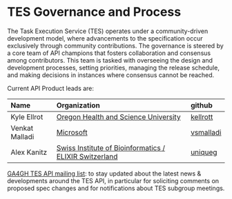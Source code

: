 TES Governance and Process
==============================

The Task Execution Service (TES) operates under a community-driven development model, where advancements to the specification occur exclusively through community contributions. The governance is steered by a core team of API champions that fosters collaboration and consensus among contributors. This team is tasked with overseeing the design and development processes, setting priorities, managing the release schedule, and making decisions in instances where consensus cannot be reached.

Current API Product leads are:

| Name               | Organization       | github                  |
|:-------------------|:-------------|:------------------
| Kyle Ellrot        | [Oregon Health and Science University](https://www.ohsu.edu/) | [kellrott](https://github.com/kellrott) |
| Venkat Malladi     | [Microsoft](https://www.microsoft.com/en-us/genomics/)        | [vsmalladi](https://github.com/vsmalladi) |
| Alex Kanitz        | [Swiss Institute of Bioinformatics / ELIXIR Switzerland](https://www.sib.swiss/)        | [uniqueg](https://github.com/uniqueg) |


[GA4GH TES API mailing list](mailto:ga4gh-cloud-tes+subscribe@ga4gh.org): to stay updated about the latest news & developments around the TES API, in particular for soliciting comments on proposed spec changes and for notifications about TES subgroup meetings.
